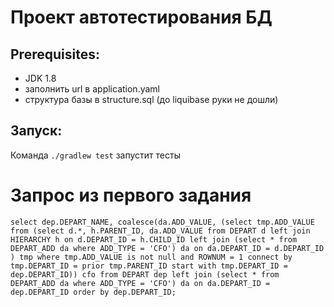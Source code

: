 # Проект автотестирования БД

## Prerequisites:
* JDK 1.8
* заполнить url в application.yaml
* структура базы в structure.sql (до liquibase руки не дошли)

## Запуск:
Команда `./gradlew test` запустит тесты

# Запрос из первого задания
`select dep.DEPART_NAME,
        coalesce(da.ADD_VALUE, (select tmp.ADD_VALUE
                                from (select d.*, h.PARENT_ID, da.ADD_VALUE
                                      from DEPART d
                                               left join HIERARCHY h on d.DEPART_ID = h.CHILD_ID
                                               left join (select * from DEPART_ADD da where ADD_TYPE = 'CFO') da
                                                         on da.DEPART_ID = d.DEPART_ID
                                     ) tmp
                                where tmp.ADD_VALUE is not null
                                  and ROWNUM = 1
                                connect by tmp.DEPART_ID = prior tmp.PARENT_ID
                                start with tmp.DEPART_ID = dep.DEPART_ID)) cfo
 from DEPART dep
          left join (select * from DEPART_ADD da where ADD_TYPE = 'CFO') da
                    on da.DEPART_ID = dep.DEPART_ID
 order by dep.DEPART_ID;`